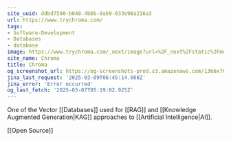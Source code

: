```yaml
---
site_uuid: ddbd7590-b048-4b6b-9ab9-833e98a216a3
url: https://www.trychroma.com/
tags:
- Software-Development
- Databases
- database
image: https://www.trychroma.com/_next/image?url=%2F_next%2Fstatic%2Fmedia%2Fchroma.d840f629.png&w=96&q=75&dpl=dpl_3kt7m34p2QipeYnkfoKSXxdcUrWN
site_name: Chroma
title: Chroma
og_screenshot_url: https://og-screenshots-prod.s3.amazonaws.com/1366x768/80/false/095d2c9fb3f127bf5ce51db84b52efc92ff3d23b74629a79de8e46b18f106d4f.jpeg
jina_last_request: '2025-03-09T06:45:14.088Z'
jina_error: 'Error occurred'
og_last_fetch: '2025-03-07T05:19:02.925Z'
---
```

One of the Vector [[Databases]] used for [[RAG]] and [[Knowledge Augmented Generation|KAG]] approaches to [[Artificial Intelligence|AI]].

[[Open Source]]





